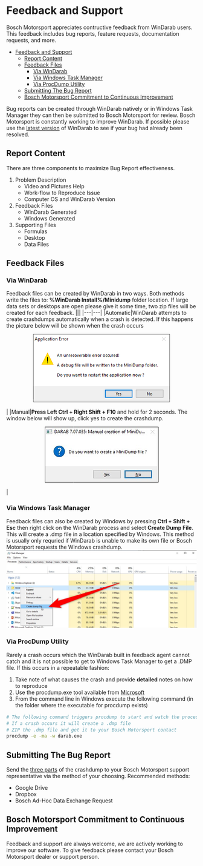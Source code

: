 # Feedback and Support

Bosch Motorsport appreciates contructive feedback from WinDarab users. This feedback includes bug reports, feature requests, documentation requests, and more.

- [Feedback and Support](#feedback-and-support)
  - [Report Content](#report-content)
  - [Feedback Files](#feedback-files)
    - [Via WinDarab](#via-windarab)
    - [Via Windows Task Manager](#via-windows-task-manager)
    - [Via ProcDump Utility](#via-procdump-utility)
  - [Submitting The Bug Report](#submitting-the-bug-report)
  - [Bosch Motorsport Commitment to Continuous Improvement](#bosch-motorsport-commitment-to-continuous-improvement)

Bug reports can be created through WinDarab natively or in Windows Task Manager they can then be submitted to Bosch Motorsport for review. Bosch Motorsport is constantly working to improve WinDarab. If possible please use the [latest version](../releases) of WinDarab to see if your bug had already been resolved.

## Report Content

There are three components to maximize Bug Report effectiveness.

1. Problem Description
    - Video and Pictures Help
    - Work-flow to Reproduce Issue
    - Computer OS and WinDarab Version
2. Feedback Files
    - WinDarab Generated
    - Windows Generated
3. Supporting Files
    - Formulas
    - Desktop
    - Data Files

## Feedback Files

### Via WinDarab

Feedback files can be created by WinDarab in two ways. Both methods write the files to: **%WinDarab Install%/Minidump** folder location. If large data sets or desktops are open please give it some time, two zip files will be created for each feedback.
|||
|---|---|
|Automatic|WinDarab attempts to create crashdumps automatically when a crash is detected. If this happens the picture below will be shown when the crash occurs<br><p align="center"><img src="images/Feedback Crashdump Notice.jpg"></p>|
|Manual|**Press Left Ctrl + Right Shift + F10** and hold for 2 seconds. The window below will show up, click yes to create the crashdump.<br><p align="center"><img src="images/Feedback Crashdump Manual.jpg">
</p>|

### Via Windows Task Manager

Feedback files can also be created by Windows by pressing **Ctrl + Shift + Esc** then right click on the WinDarab process and select **Create Dump File**. This will create a .dmp file in a location specified by Windows. This method is usually only requried if WinDarab is unable to make its own file or Bosch Motorsport requests the Windows crashdump.
    ![Crashdump Windows](images/Feedback&#32;Windows&#32;Dump.jpg)

### Via ProcDump Utility

Rarely a crash occurs which the WinDarab built in feedback agent cannot catch and it is not possible to get to Windows Task Manager to get a .DMP file. If this occurs in a repeatable fashion:

1. Take note of what causes the crash and provide **detailed** notes on how to reproduce
2. Use the procdump.exe tool available from [Microsoft](https://docs.microsoft.com/en-us/sysinternals/downloads/procdump)
3. From the command line in Windows execute the following command (in the folder where the executable for procdump exists)

```bash
# The following command triggers procdump to start and watch the process 'darab.exe'
# If a crash occurs it will create a .dmp file
# ZIP the .dmp file and get it to your Bosch Motorsport contact
procdump -e -ma -w darab.exe
```

## Submitting The Bug Report

Send the [three parts](#report-content) of the crashdump to your Bosch Motorsport support representative via the method of your choosing. Recommended methods:

- Google Drive
- Dropbox
- Bosch Ad-Hoc Data Exchange Request

## Bosch Motorsport Commitment to Continuous Improvement

Feedback and support are always welcome, we are actively working to improve our software. To give feedback please contact your Bosch Motorsport dealer or support person.
